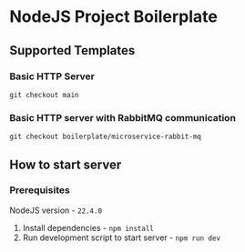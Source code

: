 # NodeJS Project Boilerplate

## Supported Templates

### Basic HTTP Server 

```shell
git checkout main
```

### Basic HTTP server with RabbitMQ communication

```shell
git checkout boilerplate/microservice-rabbit-mq
````


## How to start server

### Prerequisites

NodeJS version - `22.4.0`

1. Install dependencies - `npm install`
2. Run development script to start server - `npm run dev`
